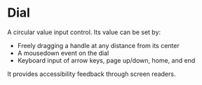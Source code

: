 Dial
====

A circular value input control. Its value can be set by:
- Freely dragging a handle at any distance from its center
- A mousedown event on the dial
- Keyboard input of arrow keys, page up/down, home, and end

It provides accessibility feedback through screen readers.
